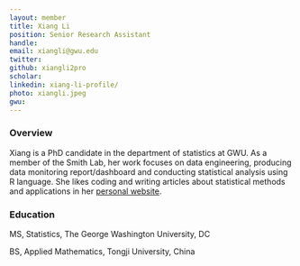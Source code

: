 ```yaml
---
layout: member
title: Xiang Li
position: Senior Research Assistant
handle: 
email: xiangli@gwu.edu
twitter:
github: xiangli2pro
scholar: 
linkedin: xiang-li-profile/
photo: xiangli.jpeg
gwu: 
---
```


### Overview

Xiang is a PhD candidate in the department of statistics at GWU. As a member of the Smith Lab, her work focuses on data engineering, producing data monitoring report/dashboard and conducting statistical analysis using R language. She likes coding and writing articles about statistical methods and applications in her [personal website](https://xiangli2pro.github.io/tech/).

### Education

MS, Statistics, The George Washington University, DC

BS, Applied Mathematics, Tongji University, China